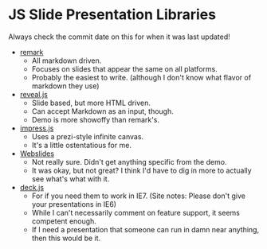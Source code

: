 JS Slide Presentation Libraries
===============================

Always check the commit date on this for when it was last updated!

- [remark](https://github.com/gnab/remark)
  - All markdown driven.
  - Focuses on slides that appear the same on all platforms.
  - Probably the easiest to write. (although I don't know what flavor of markdown they use)
- [reveal.js](https://github.com/hakimel/reveal.js)
  - Slide based, but more HTML driven.
  - Can accept Markdown as an input, though.
  - Demo is more showoffy than remark's.
- [impress.js](https://github.com/impress/impress.js/)
  - Uses a prezi-style infinite canvas.
  - It's a little ostentatious for me.
- [Webslides](https://github.com/webslides/webslides/)
  - Not really sure.  Didn't get anything specific from the demo.
  - It was okay, but not great?  I think I'd have to dig in more to actually see what's what with it.
- [deck.js](https://github.com/imakewebthings/deck.js)
  - For if you need them to work in IE7.  (Site notes: Please don't give your presentations in IE6)
  - While I can't necessarily comment on feature support, it seems competent enough.
  - If I need a presentation that someone can run in damn near anything, then this would be it.
